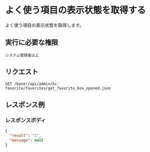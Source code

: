 # よく使う項目の表示状態を取得する

よく使う項目の表示状態を取得します。

## 実行に必要な権限

```
システム管理者以上
```

## リクエスト
```
GET /baser/api/admin/bc-favorite/favorites/get_favorite_box_opened.json
```
## レスポンス例

### レスポンスボディ

```json
{
  "result": "1",
  "message": null
}

```
